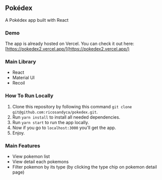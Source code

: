 ## Pokédex
A Pokédex app built with React

### Demo
The app is already hosted on Vercel. You can check it out here:
[https://pokedex2.vercel.app/](https://pokedex2.vercel.app/)

### Main Library
- React
- Material UI
- Recoil

### How To Run Locally
1. Clone this repository by following this command `git clone git@github.com:ricosandyca/pokedex.git`.
2. Run `yarn install` to install all needed dependencies.
3. Run `yarn start` to run the app locally.
4. Now if you go to `localhost:3000` you'll get the app.
5. Enjoy.

### Main Features
- View pokemon list
- View detail each pokemons
- Filter pokemon by its type (by clicking the type chip on pokemon detail page)
